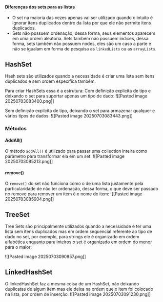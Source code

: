 

#### Diferenças dos sets para as listas
- O set na maioria das vezes apenas vai ser utilizado quando o intuito é ignorar itens duplicados dentro da lista por que ele não permite itens duplicados. 
- Sets não possuem ordenação, dessa forma, seus elementos aparecem em uma ordem aleatória. Sets também não possuem índices, dessa forma, sets também não possuem nodes, eles são um caso a parte e não se igualam em forma de pesquisa as `linkedLists` ou as `arrayLists`.

## HashSet
Hash sets são utilizados quando a necessidade é criar uma lista sem itens duplicados e sem ordem específica também.


Para criar HashSets essa é a estrutura:
Com definição explicita de tipo e deixando o set para suportar apenas um tipo de dado:
![[Pasted image 20250703083400.png]]

Sem definição explícita de tipo, deixando o set para armazenar qualquer e vários tipos de dados:
![[Pasted image 20250703083443.png]]


### Métodos

#### AddAll()
O método `addAll()` é utilizado para passar uma collection inteira como parâmetro para transformar ela em um set:
![[Pasted image 20250703085213.png]]

#### remove()
O `remove()` do set não funciona como o de uma lista justamente pela particularidade de não ter ordenação, dessa forma, o que deve ser passado no remove para remover um item é  o nome do item:
![[Pasted image 20250703085904.png]]




## TreeSet
Tree Sets são principalmente utilizados quando a necessidade é ter uma lista sem itens duplicados mas em ordem sequencial referente ao tipo de dado no set, por exemplo, para strings ele é organizado em ordem alfabética enquanto para inteiros o set é organizado em ordem do menor para o maior:

![[Pasted image 20250703090857.png]]



## LinkedHashSet
O linkedHashSet faz a mesma coisa de um HashSet, não deixando duplicatas de algum item mas ele deixa na ordem que o item foi colocado na lista, por ordem de inserção: 
![[Pasted image 20250703091230.png]]